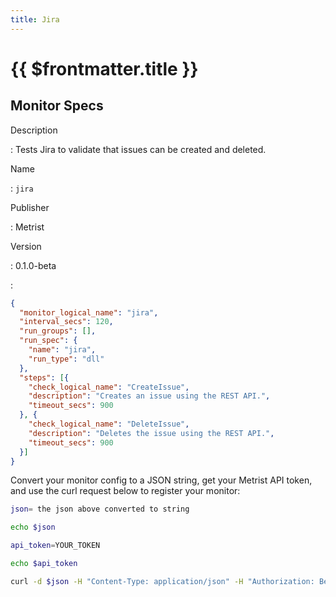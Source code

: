 ```yaml
---
title: Jira
---
```


# {{ $frontmatter.title }}

## Monitor Specs

Description

: Tests Jira to validate that issues can be created and deleted.

Name

: `jira`

Publisher

: Metrist

Version

: 0.1.0-beta

: &nbsp;


<!--@include: /parts/_1.md-->


<!--@include: /parts/_2.md-->


<!--@include: /parts/_3.md-->





<!--@include: /parts/_4.md-->


```json
{
  "monitor_logical_name": "jira",
  "interval_secs": 120,
  "run_groups": [],
  "run_spec": {
    "name": "jira",
    "run_type": "dll"
  },
  "steps": [{
    "check_logical_name": "CreateIssue",
    "description": "Creates an issue using the REST API.",
    "timeout_secs": 900
  }, {
    "check_logical_name": "DeleteIssue",
    "description": "Deletes the issue using the REST API.",
    "timeout_secs": 900
  }]
}
```




Convert your monitor config to a JSON string, get your Metrist API token, and use the curl request below to register your monitor:

```sh
json= the json above converted to string

echo $json

api_token=YOUR_TOKEN

echo $api_token

curl -d $json -H "Content-Type: application/json" -H "Authorization: Bearer $api_token" 'https://app.metrist.io/api/v0/monitor-config'

```

<!--@include: /parts/tips_api.md-->


<!--@include: /parts/_5.md-->


<!--@include: /parts/result.md-->
